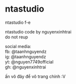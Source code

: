 # ntastudio
ntastudio f-e

ntastudio code by nguyenxinhtrai <br>
do not reup<br>

social media: <br>
fb: @taanhnguyendz <br>
ig: @taanhnguyendz <br>
yt: @nguyen7749official <br>
gh: @nguyenxinhtrai <br>

ấn vô đây để vô trang chính :V
<a href="https://nguyenxinhtrai.github.io/ntastudio/ntastudio/"></a>
